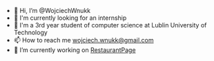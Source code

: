 - 👋 Hi, I’m @WojciechWnukk
- 👀 I'm currently looking for an internship
- 🌱 I'm a 3rd year student of computer science at Lublin University of Technology
- 📫 How to reach me wojciech.wnukk@gmail.com
- 🔭 I’m currently working on [RestaurantPage](https://github.com/WojciechWnukk/RestaurantPage)
<!---
WojciechWnukk/WojciechWnukk is a ✨ special ✨ repository because its `README.md` (this file) appears on your GitHub profile.
You can click the Preview link to take a look at your changes.
--->
